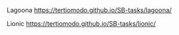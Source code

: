 Lagoona https://tertiomodo.github.io/SB-tasks/lagoona/

Lionic https://tertiomodo.github.io/SB-tasks/lionic/
